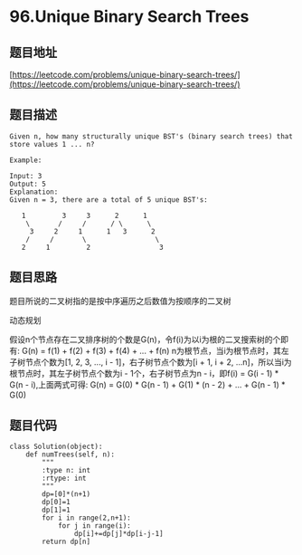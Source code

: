 96.Unique Binary Search Trees
===============================

题目地址
--------
[https://leetcode.com/problems/unique-binary-search-trees/](https://leetcode.com/problems/unique-binary-search-trees/)

题目描述
--------

```
Given n, how many structurally unique BST's (binary search trees) that store values 1 ... n?

Example:

Input: 3
Output: 5
Explanation:
Given n = 3, there are a total of 5 unique BST's:

   1         3     3      2      1
    \       /     /      / \      \
     3     2     1      1   3      2
    /     /       \                 \
   2     1         2                 3
```

题目思路
---------

题目所说的二叉树指的是按中序遍历之后数值为按顺序的二叉树

动态规划

      
假设n个节点存在二叉排序树的个数是G(n)，令f(i)为以i为根的二叉搜索树的个即有: G(n) = f(1) + f(2) + f(3) + f(4) + ... + f(n)
n为根节点，当i为根节点时，其左子树节点个数为[1, 2, 3, ..., i - 1]，右子树节点个数为[i + 1, i + 2, ...n]，所以当i为根节点时，其左子树节点个数为i - 1个，右子树节点为n - i，即f(i) = G(i - 1) * G(n - i),上面两式可得: G(n) = G(0) * G(n - 1) + G(1) * (n - 2) + ... + G(n - 1) * G(0)



题目代码
---------
```
class Solution(object):
    def numTrees(self, n):
        """
        :type n: int
        :rtype: int
        """
        dp=[0]*(n+1)
        dp[0]=1
        dp[1]=1
        for i in range(2,n+1):
            for j in range(i):
                dp[i]+=dp[j]*dp[i-j-1]
        return dp[n]
```
